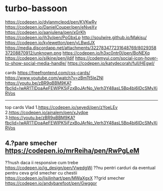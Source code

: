 # turbo-bassoon
https://codepen.io/dylanmcleod/pen/KVKwRy
https://codepen.io/DanielCouper/pen/eNveXy
https://codepen.io/aanjulena/pen/xGrKh
https://codepen.io/jh3y/pen/PoGbxLp
http://soulwire.github.io/Makisu/
https://codepen.io/kylewetton/pen/yLBwdJX
https://media.discordapp.net/attachments/322783477231648769/802935837208870912/unknown.png
https://codepen.io/h3xc0ntr0l/pen/BoNEXq
https://codepen.io/silkine/pen/jldif
https://codemyui.com/social-icon-hover-to-show-social-media-handle/
https://codepen.io/katydecorah/full/HEgwl/

cards
https://freefrontend.com/css-cards/
https://www.youtube.com/watch?v=zBmTt5IeZNI
https://youtu.be/zBR9qBBM9KA?fbclid=IwAR1TlDoaAeFEWlPK5jFzxBoJArNo_Verh3Y48asL5Bp4bi6IDcSMyXiRVos

-------------------------------
top cards Vlad
1.https://codepen.io/seyedi/pen/zYoeLEv
2.https://codepen.io/ainalem/pen/xJydpe
3.https://youtu.be/zBR9qBBM9KA?fbclid=IwAR1TlDoaAeFEWlPK5jFzxBoJArNo_Verh3Y48asL5Bp4bi6IDcSMyXiRVos

4.?pare smecher https://codepen.io/mrReiha/pen/RwPgLeM
-------------------------------



??nush daca ii responsive cum trebe https://codepen.io/ig_design/pen/VwedgWj
??nu pentri carduri da eventual pentru ceva grid smecher cu chestii https://codepen.io/lisilinhart/pen/MWaXgxX
??grid smecher https://codepen.io/andybarefoot/pen/Gwggor

